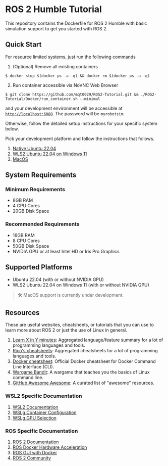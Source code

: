 # ROS 2 Humble Tutorial

This repository contains the Dockerfile for ROS 2 Humble with basic simulation support to get you
started with ROS 2.

## Quick Start

For resource limited systems, just run the following commands

1. (Optional) Remove all existing containers

```
$ docker stop $(docker ps -a -q) && docker rm $(docker ps -a -q)
```

2. Run container accessible via NoVNC Web Browser

```
$ git clone https://github.com/mqt0029/ROS2-Tutorial.git && ./ROS2-Tutorial/Docker/run_container.sh --minimal
```

and your development environment will be accessible at [`http://localhost:6080`](http://localhost:6080). The password will be `myrobotsim`.

Otherwise, follow the detailed setup instructions for your specific system below.

Pick your development platform and follow the instructions that follows.

1. [Native Ubuntu 22.04](./Guides/ubuntu_setup.md)
2. [WLS2 Ubuntu 22.04 on Windows 11](./Guides/windows_setup.md)
3. [MacOS](./Guides/macos_setup.md)

## System Requirements

### Minimum Requirements

- 8GB RAM
- 4 CPU Cores
- 20GB Disk Space

### Recommended Requirements

- 16GB RAM
- 8 CPU Cores
- 50GB Disk Space
- NVIDIA GPU or at least Intel HD or Iris Pro Graphics

## Supported Platforms

- Ubuntu 22.04 (with or without NVIDIA GPU)
- WLS2 Ubuntu 22.04 on Windows 11 (with or without NVIDIA GPU)

> 🛠️ MacOS support is currently under development.

## Resources

These are useful websites, cheatsheets, or tutorials that you can use to learn more about ROS 2 or
just the use of Linux in general.

1. [Learn X in Y minutes](https://learnxinyminutes.com): Aggregated language/feature summary for a
   lot of programming languages and tools.
2. [Rico's cheatsheets](https://devhints.io): Aggregated cheatsheets for a lot of programming
   languages and tools.
3. [Docker cheatsheet](https://docs.docker.com/get-started/docker_cheatsheet.pdf): Official Docker
   cheatsheet for Docker Command Line Interface (CLI).
4. [Wargame Bandit](https://overthewire.org/wargames/bandit/): A wargame that teaches you the basics
   of Linux command line.
5. [GitHub Awesome Awesome](https://github.com/sindresorhus/awesome): A curated list of "awesome" resources.

### WSL2 Specific Documentation

1. [WSL2 Documentation](https://docs.microsoft.com/en-us/windows/wsl)
2. [WSLg Container Configuration](https://github.com/microsoft/wslg/blob/main/samples/container/Containers.md)
3. [WSLg GPU Selection](https://github.com/microsoft/wslg/wiki/GPU-selection-in-WSLg)

### ROS Specific Documentation

1. [ROS 2 Documentation](https://docs.ros.org/en/humble/index.html)
2. [ROS Docker Hardware Acceleration](http://wiki.ros.org/docker/Tutorials/Hardware%20Acceleration)
3. [ROS GUI with Docker](http://wiki.ros.org/docker/Tutorials/GUI)
4. [ROS 2 Community](https://discourse.ros.org/)
